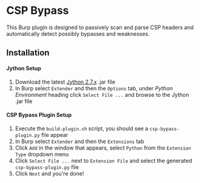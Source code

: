 CSP Bypass
============

This Burp plugin is designed to passively scan and parse CSP headers and automatically detect possibly bypasses and weaknesses.


## Installation

#### Jython Setup
 1. Download the latest [Jython 2.7.x](http://www.jython.org/) .jar file
 1. In Burp select `Extender` and then the `Options` tab, under _Python Environment_ heading click `Select File ...` and browse to the Jython .jar file

#### CSP Bypass Plugin Setup
 1. Execute the `build-plugin.sh` script, you should see a `csp-bypass-plugin.py` file appear
 1. In Burp select `Extender` and then the `Extensions` tab
 1. Click `Add` in the window that appears, select `Python` from the `Extension Type` dropdown menu
 1. Click `Select File ...` next to `Extension File` and select the generated `csp-bypass-plugin.py` file
 1. Click `Next` and you're done!
